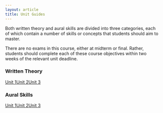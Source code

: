 ```yaml
---
layout: article
title: Unit Guides
---
```


Both written theory and aural skills are divided into three categories, each of which contain a number of skills or concepts that students should aim to master. 

There are no exams in this course, either at midterm or final. Rather, students should complete each of these course objectives within two weeks of the relevant unit deadline.  

<h3>Written Theory</h3>

<a href="/mus106/wt-unit1" class="btn-info">Unit 1</a><a href="/mus106/wt-unit2" class="btn-info">Unit 2</a><a href="/mus106/wt-unit3" class="btn-info">Unit 3</a>  

<h3>Aural Skills</h3>

<a href="/mus106/as-unit1" class="btn-info">Unit 1</a><a href="/mus106/as-unit2" class="btn-info">Unit 2</a><a href="/mus106/as-unit3" class="btn-info">Unit 3</a>





<!--

###Fundamentals  
20 objectives -To receive an A, a student must pass 18 objectives; B, 16; C, 14; 12, D 

###Music Analysis
10 objectives - To receive an A, a student must pass 9 objectives; B, 8; C, 7; 8, D 

###Composition 
6 objectives - To receive an A, a student must pass 6 objectives; B, 5; C, 4.5; 4, D

###Performance Skills  
14 objectives - To receive an A, a student must pass 13 objectives; B, 11.5; C, 10.5; 9, D

###Dictation Skills  
12 objectives - To receive an A, a student must pass 11 objectives; B, 10; C, 8.5; 7.5, D 

###Keyboard Skills  
10 objectives - To receive an A, a student must pass 9 objectives; B, 8; C, 7; 8, D

--> 

